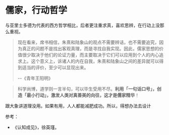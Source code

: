 # 儒家，行动哲学

与亚里士多德为代表的西方哲学相比，后者更注重求真，喜欢思辨，在行动上没那么重视。



> 现在看来，席书相信，朱熹和陆象山的观点不需要辨诘，也不需要追究，因为真正的问题不是找出客观真理，而是寻找自我实现。因此，儒家思想的价值很少取决于他们的论证力量，而主要取决于它们可以应用到个人的内心追求上。这个意义上，诉诸人的内在自我，朱熹和陆象山之间的差异就可以得到适当的评价，至少可以显现出来。
>
> --《青年王阳明》



> 科学尚博，道学则一言半句，可以毕生受用不尽。**利用「一句话口号」，创造「最小行动」，激发人类对真善美的向往，这才是儒家精华**！



跟大象讲道理没用。如果有用，人人都能减肥成功。所以，得想办法去设计

参考：

* 《认知成见》，徐英瑾。

